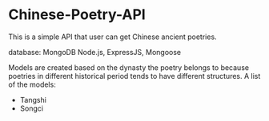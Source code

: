 # Chinese-Poetry-API

This is a simple API that user can get Chinese ancient poetries.

database: MongoDB
Node.js, ExpressJS, Mongoose

Models are created based on the dynasty the poetry belongs to because poetries in different historical period tends to have different structures.
A list of the models:
- Tangshi
- Songci
